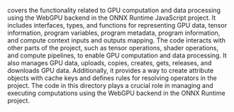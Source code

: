 covers the functionality related to GPU computation and data processing using the WebGPU backend in the ONNX Runtime JavaScript project. It includes interfaces, types, and functions for representing GPU data, tensor information, program variables, program metadata, program information, and compute context inputs and outputs mapping. The code interacts with other parts of the project, such as tensor operations, shader operations, and compute pipelines, to enable GPU computation and data processing. It also manages GPU data, uploads, copies, creates, gets, releases, and downloads GPU data. Additionally, it provides a way to create attribute objects with cache keys and defines rules for resolving operators in the project. The code in this directory plays a crucial role in managing and executing computations using the WebGPU backend in the ONNX Runtime project.